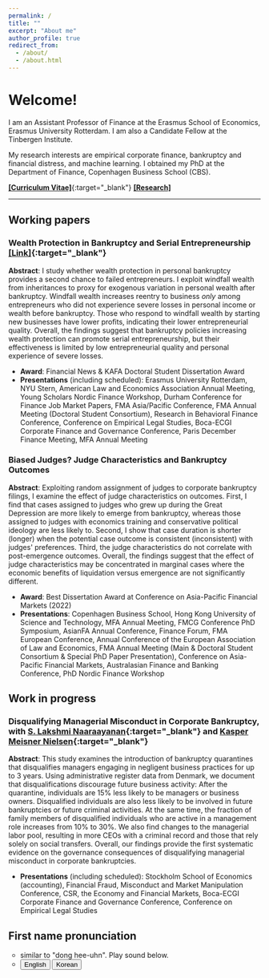 ```yaml
---
permalink: /
title: ""
excerpt: "About me"
author_profile: true
redirect_from: 
  - /about/
  - /about.html
---
```


# Welcome!

I am an Assistant Professor of Finance at the Erasmus School of Economics, Erasmus University Rotterdam. I am also a Candidate Fellow at the Tinbergen Institute. 

My research interests are empirical corporate finance, bankruptcy and financial distress, and machine learning. I obtained my PhD at the Department of Finance, Copenhagen Business School (CBS).


[**[Curriculum Vitae]**](https://donghyunkang.com/files/CV_DonghyunKang.pdf){:target="_blank"}   [**[Research]**](research.md)

---

## Working papers

### Wealth Protection in Bankruptcy and Serial Entrepreneurship [[Link]](https://donghyunkang.com/files/Kang_JMP_2023.pdf){:target="_blank"}

**Abstract**:
I study whether wealth protection in personal bankruptcy provides a second chance to failed entrepreneurs. I exploit windfall wealth from inheritances to proxy for exogenous variation in personal wealth after bankruptcy. Windfall wealth increases reentry to business _only_ among entrepreneurs who did not experience severe losses in personal income or wealth before bankruptcy. Those who respond to windfall wealth by starting new businesses have lower profits, indicating their lower entrepreneurial quality. Overall, the findings suggest that bankruptcy policies increasing wealth protection can promote serial entrepreneurship, but their effectiveness is limited by low entrepreneurial quality and personal experience of severe losses.

- **Award**: Financial News & KAFA Doctoral Student Dissertation Award
- **Presentations** (including scheduled): Erasmus University Rotterdam, NYU Stern, American Law and Economics Association Annual Meeting, Young Scholars Nordic Finance Workshop, Durham Conference for Finance Job Market Papers, FMA Asia/Pacific Conference, FMA Annual Meeting (Doctoral Student Consortium), Research in Behavioral Finance Conference, Conference on Empirical Legal Studies, Boca-ECGI Corporate Finance and Governance Conference, Paris December Finance Meeting, MFA Annual Meeting




### Biased Judges? Judge Characteristics and Bankruptcy Outcomes 
**Abstract**:
    Exploiting random assignment of judges to corporate bankruptcy filings, I examine the effect of judge characteristics on outcomes. First, I find that cases assigned to judges who grew up during the Great Depression are more likely to emerge from bankruptcy, whereas those assigned to judges with economics training and conservative political ideology are less likely to. Second, I show that case duration is shorter (longer) when the potential case outcome is consistent (inconsistent) with judges' preferences. Third, the judge characteristics do not correlate with post-emergence outcomes. Overall, the findings suggest that the effect of judge characteristics may be concentrated in marginal cases where the economic benefits of liquidation versus emergence are not significantly different. 

- **Award**: Best Dissertation Award at Conference on Asia-Pacific Financial Markets (2022)
- **Presentations**: Copenhagen Business School, Hong Kong University of Science and Technology, MFA Annual Meeting, FMCG Conference PhD Symposium, AsianFA Annual Conference, Finance Forum, FMA European Conference, Annual Conference of the European Association of Law and Economics, FMA Annual Meeting (Main & Doctoral Student Consortium & Special PhD Paper Presentation), Conference on Asia-Pacific Financial Markets, Australasian Finance and Banking Conference, PhD Nordic Finance Workshop

## Work in progress
### Disqualifying Managerial Misconduct in Corporate Bankruptcy, with [S. Lakshmi Naaraayanan](https://www.lakshmin.com/){:target="_blank"} and [Kasper Meisner Nielsen](http://www.kaspermeisnernielsen.com/){:target="_blank"}
**Abstract**:
    This study examines the introduction of bankruptcy quarantines that disqualifies managers engaging in negligent business practices for up to 3 years. Using administrative register data from Denmark, we document that disqualifications discourage future business activity: After the quarantine, individuals are 15% less likely to be managers or business owners. Disqualified individuals are also less likely to be involved in future bankruptcies or future criminal activities. At the same time, the fraction of family members of disqualified individuals who are active in a management role increases from 10% to 30%. We also find changes to the managerial labor pool, resulting in more CEOs with a criminal record and those that rely solely on social transfers. Overall, our findings provide the first systematic evidence on the governance consequences of disqualifying managerial misconduct in corporate bankruptcies.
 
- **Presentations** (including scheduled): Stockholm School of Economics (accounting), Financial Fraud, Misconduct and Market Manipulation Conference, CSR, the Economy and Financial Markets, Boca-ECGI Corporate Finance and Governance Conference, Conference on Empirical Legal Studies

## First name pronunciation
<ul>
<li style="list-style-type:circle;font-size:14px">similar to "dong hee-uhn". Play sound below.</li>
<li style="list-style-type:circle;font-size:14px"><audio id="speak_en">
  <source type="audio/mp3" src="/files/donghyun_en.mp3"></source>
  <p>Your browser does not support the audio element.</p>
</audio>
<audio id="speak_kr">
  <source type="audio/mp3" src="/files/donghyun_kr.mp3"></source>
  <p>Your browser does not support the audio element.</p>
</audio>
<div>
	<button onclick="document.getElementById('speak_en').play()">English</button>
	<button onclick="document.getElementById('speak_kr').play()">Korean</button>
</div> </li>
</ul>
